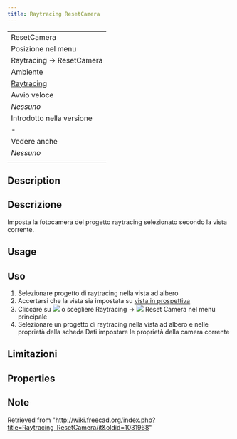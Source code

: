 ```yaml
---
title: Raytracing ResetCamera
---
```

|  |
| --- |
| ResetCamera |
| Posizione nel menu |
| Raytracing → ResetCamera |
| Ambiente |
| [Raytracing](/Raytracing_Workbench/it "Raytracing Workbench/it") |
| Avvio veloce |
| *Nessuno* |
| Introdotto nella versione |
| - |
| Vedere anche |
| *Nessuno* |
|  |

## Description

## Descrizione

Imposta la fotocamera del progetto raytracing selezionato secondo la vista corrente.

## Usage

## Uso

1. Selezionare progetto di raytracing nella vista ad albero
2. Accertarsi che la vista sia impostata su [vista in prospettiva](/Std_PerspectiveCamera/it "Std PerspectiveCamera/it")
3. Cliccare su ![](/images/Raytracing_ResetCamera.png) o scegliere  Raytracing → ![](/images/Raytracing_ResetCamera.png) Reset Camera nel menu principale
4. Selezionare un progetto di raytracing nella vista ad albero e nelle proprietà della scheda Dati impostare le proprietà della camera corrente

## Limitazioni

## Properties

## Note

Retrieved from "<http://wiki.freecad.org/index.php?title=Raytracing_ResetCamera/it&oldid=1031968>"